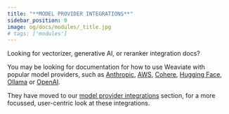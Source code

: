 ```yaml
---
title: "**MODEL PROVIDER INTEGRATIONS**"
sidebar_position: 0
image: og/docs/modules/_title.jpg
# tags: ['modules']
---
```


Looking for vectorizer, generative AI, or reranker integration docs?

You may be looking for documentation for how to use Weaviate with popular model providers, such as [Anthropic](../model-providers/anthropic/index.md), [AWS](../model-providers/aws/index.md), [Cohere](../model-providers/cohere/index.md), [Hugging Face](../model-providers/huggingface/index.md), [Ollama](../model-providers/ollama/index.md) or [OpenAI](../model-providers/openai/index.md).

They have moved to our [model provider integrations](../model-providers/index.md) section, for a more focussed, user-centric look at these integrations.
